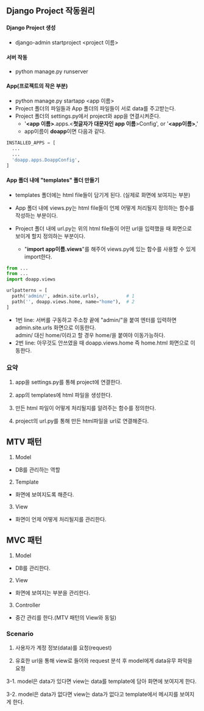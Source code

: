 
## Django Project 작동원리

#### Django Project 생성
- django-admin startproject <project 이름>
#### 서버 작동
- python manage.py runserver
#### App(프로젝트의 작은 부분)
- python manage.py startapp <app 이름>
- Project 폴더의 파일들과 App 폴더의 파일들이 서로 data를 주고받는다.
- Project 폴더의 settings.py에서 project와 app을 연결시켜준다.
  - '**<app 이름>**.apps.<**첫글자가 대문자인 app 이름**>Config', or '**<app이름>**,'
  - app이름이 **doapp**이면 다음과 같다.
```python
INSTALLED_APPS = [
  ...
  ...
  'doapp.apps.DoappConfig',
]
```
#### App 폴더 내에 "templates" 폴더 만들기
- templates 폴더에는 html file들이 담기게 된다. (실제로 화면에 보여지는 부분)

- App 폴더 내에 views.py는 html file들이 언제 어떻게 처리될지 정의하는 함수를 작성하는 부분이다.
- Project 폴더 내에 url.py는 위의 html file들이 어떤 url을 입력했을 때 화면으로 보이게 할지 정의하는 부분이다.
  - "**import app이름.views**"를 해주어 views.py에 있는 함수를 사용할 수 있게 import한다.
```python
from ...
from ...
import doapp.views

urlpatterns = [
  path('admin/', admin.site.urls),          # 1
  path('', doapp.views.home, name="home"),  # 2
]
```
- 1번 line: 서버를 구동하고 주소창 끝에 "admin/"을 붙여 엔터를 입력하면 admin.site.urls 화면으로 이동한다.  
admin/ 대신 home/이라고 할 경우 home/을 붙여야 이동가능하다.
- 2번 line: 아무것도 안쓰였을 때 doapp.views.home 즉 home.html 화면으로 이동한다.
### 요약
1. app을 settings.py를 통해 project에 연결한다.

2. app의 templates에 html 파일을 생성한다.

3. 만든 html 파일이 어떻게 처리될지를 알려주는 함수를 정의한다.

4. project의 url.py를 통해 만든 html파일을 url로 연결해준다.

## MTV 패턴
1. Model
  - DB를 관리하는 역할 
2. Template
  - 화면에 보여지도록 해준다.
3. View
  - 화면이 언제 어떻게 처리될지를 관리한다.
## MVC 패턴
1. Model
  - DB를 관리한다.
2. View
  - 화면에 보여지는 부분을 관리한다.
3. Controller
  - 중간 관리를 한다.(MTV 패턴의 View와 동일)
### Scenario
1. 사용자가 계정 정보(data)를 요청(request)

2. 유효한 url을 통해 view로 들어와 request 분석 후 model에게 data유무 파악을 요청  

3-1. model은 data가 있다면 view는 data를 template에 담아 화면에 보여지게 한다.  

3-2. model은 data가 없다면 view는 data가 없다고 template에서 메시지를 보여지게 한다.  
